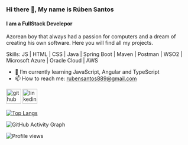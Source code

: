### Hi there 👋, My name is Rúben Santos
#### I am a FullStack Develepor
Azorean boy that always had a passion for computers and a
dream of creating his own software. Here you will find all my projects.

Skills: JS | HTML | CSS | Java | Spring Boot | Maven | Postman | WSO2 | Microsoft Azure | Oracle Cloud | AWS 

- 🌱 I’m currently learning JavaScript, Angular and TypeScript 
- 📫 How to reach me: rubensantos889@gmail.com 


[<img src='https://cdn.jsdelivr.net/npm/simple-icons@3.0.1/icons/github.svg' alt='github' height='40'>](https://github.com/rubensantos12)  [<img src='https://cdn.jsdelivr.net/npm/simple-icons@3.0.1/icons/linkedin.svg' alt='linkedin' height='40'>](https://www.linkedin.com/in/rubensantos-dev/)  

[![Top Langs](https://github-readme-stats.vercel.app/api/top-langs/?username=rubensantos12)](https://github.com/anuraghazra/github-readme-stats)

![GitHub Activity Graph](https://activity-graph.herokuapp.com/graph?username=rubensantos12)  

![Profile views](https://gpvc.arturio.dev/rubensantos12)  
